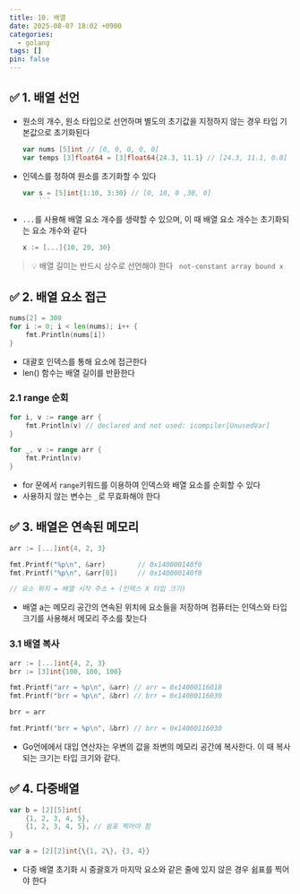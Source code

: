 ```yaml
---
title: 10. 배열
date: 2025-08-07 18:02 +0900
categories:
  - golang
tags: []
pin: false
---
```

## ✅ 1. 배열 선언
- 원소의 개수, 원소 타입으로 선언하며 별도의 초기값을 지정하지 않는 경우 타입 기본값으로 초기화된다
	```go
	var nums [5]int // [0, 0, 0, 0, 0]
	var temps [3]float64 = [3]float64{24.3, 11.1} // [24.3, 11.1, 0.0]
	```
- 인덱스를 정하여 원소를 초기화할 수 있다
	```go
	var s = [5]int{1:10, 3:30} // [0, 10, 0 ,30, 0]
        ```

- `...`를 사용해 배열 요소 개수를 생략할 수 있으며, 이 때 배열 요소 개수는 초기화되는 요소 개수와 같다
	```go
	x := [...]{10, 20, 30}
	```
> 💡 배열 길이는 반드시 상수로 선언해야 한다
>` not-constant array bound x`

## ✅ 2. 배열 요소 접근
```go
nums[2] = 300
for i := 0; i < len(nums); i++ {
	fmt.Println(nums[i])
}
```
- 대괄호 인덱스를 통해 요소에 접근한다
- len() 함수는 배열 길이를 반환한다

### 2.1 range 순회
```go
for i, v := range arr {
	fmt.Println(v) // declared and not used: icompiler[UnusedVar]
}

for _, v := range arr {
	fmt.Println(v)
}

```
- for 문에서 `range`키워드를 이용하여 인덱스와 배열 요소를 순회할 수 있다
- 사용하지 않는 변수는 `_`로 무효화해야 한다

## ✅ 3. 배열은 연속된 메모리
```go
arr := [...]int{4, 2, 3}

fmt.Printf("%p\n", &arr)        // 0x140000140f0
fmt.Printf("%p\n", &arr[0])     // 0x140000140f0

// 요소 위치 = 배열 시작 주소 + (인덱스 X 타입 크기)
```
- 배열 a는 메모리 공간의 연속된 위치에 요소들을 저장하며 컴퓨터는 인덱스와 타입 크기를 사용해서 메모리 주소를 찾는다

### 3.1 배열 복사
```go
arr := [...]int{4, 2, 3}
brr := [3]int{100, 100, 100}

fmt.Printf("arr = %p\n", &arr) // arr = 0x14000116018
fmt.Printf("brr = %p\n", &brr) // brr = 0x14000116030

brr = arr

fmt.Printf("brr = %p\n", &brr) // brr = 0x14000116030
```
- Go언에에서 대입 연산자는 우변의 값을 좌변의 메모리 공간에 복사한다. 이 때 복사되는 크기는 타입 크기와 같다.

## ✅ 4. 다중배열
```go
var b = [2][5]int{
	{1, 2, 3, 4, 5},
	{1, 2, 3, 4, 5}, // 쉼표 찍어야 함
}

var a = [2][2]int{\{1, 2\}, {3, 4}}
```
- 다중 배열 초기화 시 중괄호가 마지막 요소와 같은 줄에 있지 않은 경우 쉼표를 찍어야 한다